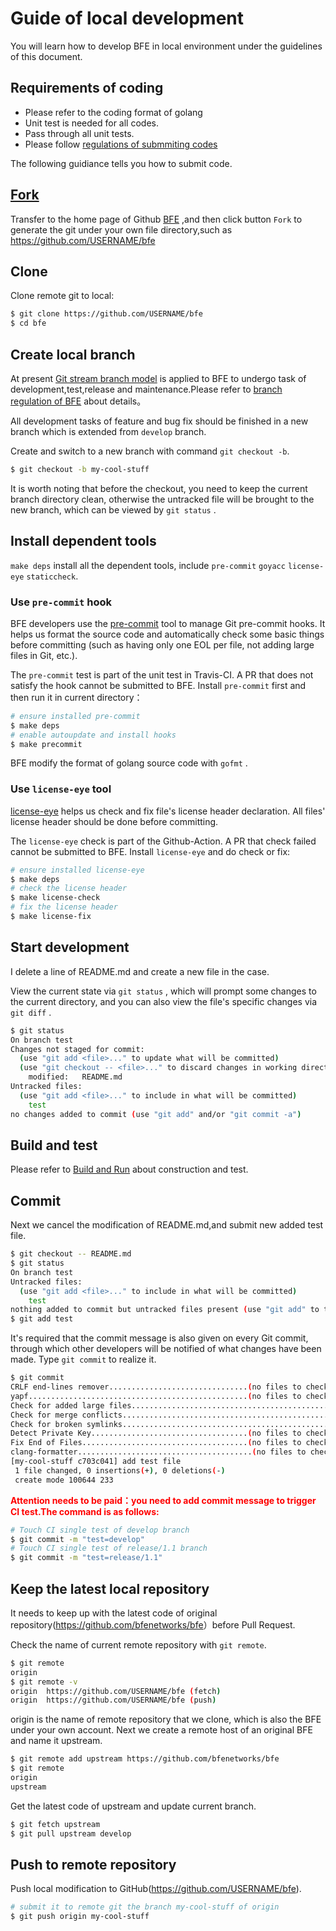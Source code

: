 # Guide of local development

You will learn how to develop BFE in local environment under the guidelines of this document.

## Requirements of coding

- Please refer to the coding format of golang
- Unit test is needed for all codes.
- Pass through all unit tests.
- Please follow [regulations of submmiting codes](submit_pr_guide.md)
  
The following guidiance tells you how to submit code.

## [Fork](https://help.github.com/articles/fork-a-repo/)

Transfer to the home page of Github [BFE](https://github.com/bfenetworks/bfe) ,and then click button `Fork`  to generate the git under your own file directory,such as <https://github.com/USERNAME/bfe>

## Clone

Clone remote git to local:

```bash
$ git clone https://github.com/USERNAME/bfe
$ cd bfe
```

## Create local branch

At present [Git stream branch model](http://nvie.com/posts/a-successful-git-branching-model/)  is applied to BFE to undergo task of development,test,release and maintenance.Please refer to [branch regulation of BFE](release_regulation.md) about details。

All development tasks of feature and bug fix should be finished in a new branch which is extended from `develop` branch.

Create and switch to a new branch with command `git checkout -b`.

```bash
$ git checkout -b my-cool-stuff
```

It is worth noting that before the checkout, you need to keep the current branch directory clean, otherwise the untracked file will be brought to the new branch, which can be viewed by  `git status` .

## Install dependent tools

`make deps` install all the dependent tools, include `pre-commit` `goyacc` `license-eye` `staticcheck`.

### Use `pre-commit` hook

BFE developers use the [pre-commit](http://pre-commit.com/) tool to manage Git pre-commit hooks. It helps us format the source code and automatically check some basic things before committing (such as having only one EOL per file, not adding large files in Git, etc.).

The `pre-commit` test is part of the unit test in Travis-CI. A PR that does not satisfy the hook cannot be submitted to BFE. Install `pre-commit` first and then run it in current directory：

```bash
# ensure installed pre-commit
$ make deps
# enable autoupdate and install hooks
$ make precommit
```

BFE modify the format of golang source code with `gofmt` .

### Use `license-eye` tool

[license-eye](http://github.com/apache/skywalking-eyes) helps us check and fix file's license header declaration. All files' license header should be done before committing.

The `license-eye` check is part of the Github-Action. A PR that check failed cannot be submitted to BFE. Install `license-eye` and do check or fix:

```bash
# ensure installed license-eye
$ make deps
# check the license header
$ make license-check
# fix the license header
$ make license-fix
```

## Start development

I delete a line of README.md and create a new file in the case.

View the current state via `git status` , which will prompt some changes to the current directory, and you can also view the file's specific changes via `git diff` .

```bash
$ git status
On branch test
Changes not staged for commit:
  (use "git add <file>..." to update what will be committed)
  (use "git checkout -- <file>..." to discard changes in working directory)
	modified:   README.md
Untracked files:
  (use "git add <file>..." to include in what will be committed)
	test
no changes added to commit (use "git add" and/or "git commit -a")
```

## Build and test

Please refer to [Build and Run](../installation/install_from_source.md) about construction and test.

## Commit

Next we cancel the modification of README.md,and submit new added test file.

```bash
$ git checkout -- README.md
$ git status
On branch test
Untracked files:
  (use "git add <file>..." to include in what will be committed)
	test
nothing added to commit but untracked files present (use "git add" to track)
$ git add test
```

It's required that the commit message is also given on every Git commit, through which other developers will be notified of what changes have been made. Type `git commit` to realize it.

```bash
$ git commit
CRLF end-lines remover...............................(no files to check)Skipped
yapf.................................................(no files to check)Skipped
Check for added large files..............................................Passed
Check for merge conflicts................................................Passed
Check for broken symlinks................................................Passed
Detect Private Key...................................(no files to check)Skipped
Fix End of Files.....................................(no files to check)Skipped
clang-formatter.......................................(no files to check)Skipped
[my-cool-stuff c703c041] add test file
 1 file changed, 0 insertions(+), 0 deletions(-)
 create mode 100644 233
```

<b> <font color="red">Attention needs to be paid：you need to add commit message to trigger CI test.The command is as follows:</font> </b>

```bash
# Touch CI single test of develop branch
$ git commit -m "test=develop"
# Touch CI single test of release/1.1 branch
$ git commit -m "test=release/1.1"
```

## Keep the latest local repository

It needs to keep up with the latest code of original repository(<https://github.com/bfenetworks/bfe>）before Pull Request.

Check the name of current remote repository with `git remote`.

```bash
$ git remote
origin
$ git remote -v
origin	https://github.com/USERNAME/bfe (fetch)
origin	https://github.com/USERNAME/bfe (push)
```

origin is the name of remote repository that we clone, which is also the BFE under your own account. Next we create a remote host of an original BFE and name it upstream.

```bash
$ git remote add upstream https://github.com/bfenetworks/bfe
$ git remote
origin
upstream
```

Get the latest code of upstream and update current branch.

```bash
$ git fetch upstream
$ git pull upstream develop
```

## Push to remote repository

Push local modification to GitHub(https://github.com/USERNAME/bfe).

```bash
# submit it to remote git the branch my-cool-stuff of origin
$ git push origin my-cool-stuff
```
